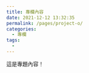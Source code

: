 ```yaml
---
title: 專欄內容
date: 2021-12-12 13:32:35
permalink: /pages/project-o/
categories:
  - 專欄
tags:
  -
---
```


這是專題內容！

